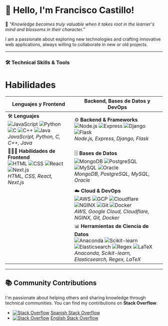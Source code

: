 # 👋 Hello, I'm Francisco Castillo!

🔭 *"Knowledge becomes truly valuable when it takes root in the learner's mind and blossoms in their character."*

I am a passionate about exploring new technologies and crafting innovative web applications, always willing to collaborate in new or old projects.

---

### 🛠️ Technical Skills & Tools

# Habilidades

| **Lenguajes y Frontend**                                                                                           | **Backend, Bases de Datos y DevOps**                                                                                      |
|---------------------------------------------------------------------------------------------------------------------|----------------------------------------------------------------------------------------------------------------------------|
| 🛠️ **Lenguajes**<br> ![JavaScript](https://skillicons.dev/icons?i=js) ![Python](https://skillicons.dev/icons?i=python) ![C](https://skillicons.dev/icons?i=c) ![C++](https://skillicons.dev/icons?i=cpp) ![Java](https://skillicons.dev/icons?i=java)<br> *JavaScript, Python, C, C++, Java* | ⚙️ **Backend & Frameworks**<br> ![Node.js](https://skillicons.dev/icons?i=nodejs) ![Express](https://skillicons.dev/icons?i=express) ![Django](https://skillicons.dev/icons?i=django) ![Flask](https://skillicons.dev/icons?i=flask)<br> *Node.js, Express, Django, Flask* |
| 👨🏽‍🎨 **Habilidades de Frontend**<br> ![HTML](https://skillicons.dev/icons?i=html) ![CSS](https://skillicons.dev/icons?i=css) ![React](https://skillicons.dev/icons?i=react) ![Next.js](https://skillicons.dev/icons?i=nextjs)<br> *HTML, CSS, React, Next.js* | 🗄️ **Bases de Datos**<br> ![MongoDB](https://skillicons.dev/icons?i=mongodb) ![PostgreSQL](https://skillicons.dev/icons?i=postgresql) ![MySQL](https://skillicons.dev/icons?i=mysql) ![Oracle](https://img.icons8.com/color/48/oracle-logo.png)<br> *MongoDB, PostgreSQL, MySQL, Oracle* |
|                                                                                                                     | ☁️ **Cloud & DevOps**<br> ![AWS](https://skillicons.dev/icons?i=aws) ![GCP](https://skillicons.dev/icons?i=gcp) ![Cloudflare](https://skillicons.dev/icons?i=cloudflare) ![NGINX](https://skillicons.dev/icons?i=nginx) ![Git](https://skillicons.dev/icons?i=git) ![Docker](https://skillicons.dev/icons?i=docker)<br> *AWS, Google Cloud, Cloudflare, NGINX, Git, Docker* |
|                                                                                                                     | 📊 **Herramientas de Ciencia de Datos**<br> ![Anaconda](https://skillicons.dev/icons?i=anaconda) ![Scikit-learn](https://skillicons.dev/icons?i=sklearn) ![Elasticsearch](https://skillicons.dev/icons?i=elasticsearch) ![Regex](https://skillicons.dev/icons?i=regex) ![LaTeX](https://skillicons.dev/icons?i=latex)<br> *Anaconda, Scikit-learn, Elasticsearch, Regex, LaTeX* |

---

## 📚 Community Contributions

I'm passionate about helping others and sharing knowledge through technical communities. You can find my contributions on **Stack Overflow**:

- [![Stack Overflow](https://skillicons.dev/icons?i=stackoverflow&theme=light)](https://es.stackoverflow.com/users/207561) [Spanish Stack Overflow](https://es.stackoverflow.com/users/207561)
- [![Stack Overflow](https://skillicons.dev/icons?i=stackoverflow)](https://stackoverflow.com/users/15246430) [English Stack Overflow](https://stackoverflow.com/users/15246430)

